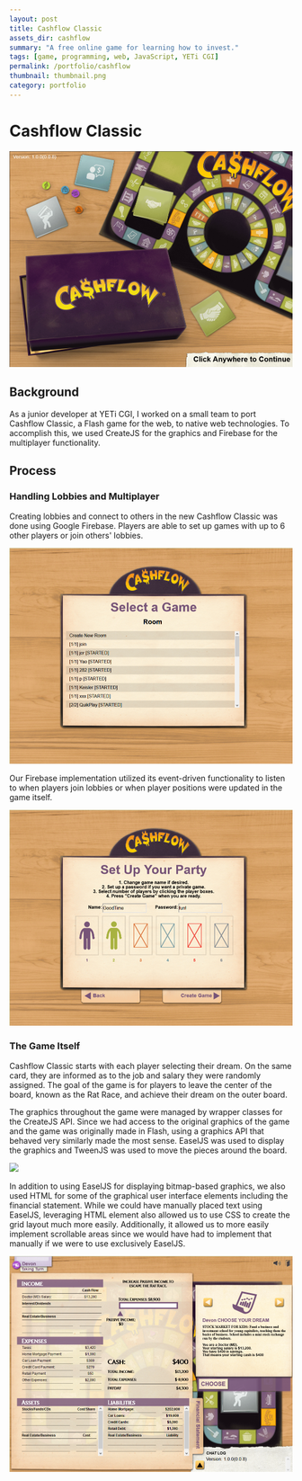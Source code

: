 ```yaml
---
layout: post
title: Cashflow Classic
assets_dir: cashflow
summary: "A free online game for learning how to invest."
tags: [game, programming, web, JavaScript, YETi CGI]
permalink: /portfolio/cashflow
thumbnail: thumbnail.png
category: portfolio
---
```


# Cashflow Classic

<a  href="/assets/cashflow/cashflow-splash.png" target="_blank">![](/assets/cashflow/cashflow-splash.png)</a>

## Background

As a junior developer at YETi CGI, I worked on a small team to port Cashflow Classic, a Flash game for the web, to native web technologies. To accomplish this, we used CreateJS for the graphics and Firebase for the multiplayer functionality.

## Process

### Handling Lobbies and Multiplayer

Creating lobbies and connect to others in the new Cashflow Classic was done using Google Firebase. Players are able to set up games with up to 6 other players or join others' lobbies.

<a  href="/assets/cashflow/cashflow-lobbies.png" target="_blank">![](/assets/cashflow//cashflow-lobbies.png)</a>

Our Firebase implementation utilized its event-driven functionality to listen to when players join lobbies or when player positions were updated in the game itself.

<a  href="/assets/cashflow/cashflow-lobby.png" target="_blank">![](/assets/cashflow//cashflow-lobby.png)</a>

### The Game Itself

Cashflow Classic starts with each player selecting their dream. On the same card, they are informed as to the job and salary they were randomly assigned. The goal of the game is for players to leave the center of the board, known as the Rat Race, and achieve their dream on the outer board.

The graphics throughout the game were managed by wrapper classes for the CreateJS API. Since we had access to the original graphics of the game and the game was originally made in Flash, using a graphics API that behaved very similarly made the most sense. EaselJS was used to display the graphics and TweenJS was used to move the pieces around the board.

<a  href="/assets/cashflow/cashflow.png" target="_blank">![](/assets/cashflow//cashflow.png)</a>

In addition to using EaselJS for displaying bitmap-based graphics, we also used HTML for some of the graphical user interface elements including the financial statement. While we could have manually placed text using EaselJS, leveraging HTML element also allowed us to use CSS to create the grid layout much more easily. Additionally, it allowed us to more easily implement scrollable areas since we would have had to implement that manually if we were to use exclusively EaselJS.

<a  href="/assets/cashflow/cashflow-folder.png" target="_blank">![](/assets/cashflow//cashflow-folder.png)</a>